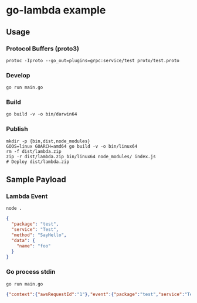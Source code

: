 # go-lambda example


## Usage

### Protocol Buffers (proto3)

    protoc -Iproto --go_out=plugins=grpc:service/test proto/test.proto

### Develop

    go run main.go

### Build

    go build -v -o bin/darwin64

### Publish

    mkdir -p {bin,dist,node_modules}
    GOOS=linux GOARCH=amd64 go build -v -o bin/linux64
    rm -f dist/lambda.zip
    zip -r dist/lambda.zip bin/linux64 node_modules/ index.js
    # Deploy dist/lambda.zip


## Sample Payload

### Lambda Event

    node .

```json
{
  "package": "test",
  "service": "Test",
  "method": "SayHello",
  "data": {
    "name": "foo"
  }
}
```

### Go process stdin

    go run main.go

```json
{"context":{"awsRequestId":"1"},"event":{"package":"test","service":"Test","method":"SayHello","data":{"name":"foo"}}}
```
